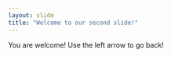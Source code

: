 ```yaml
---
layout: slide
title: "Welcome to our second slide!"
---
```

You are welcome!
Use the left arrow to go back!
